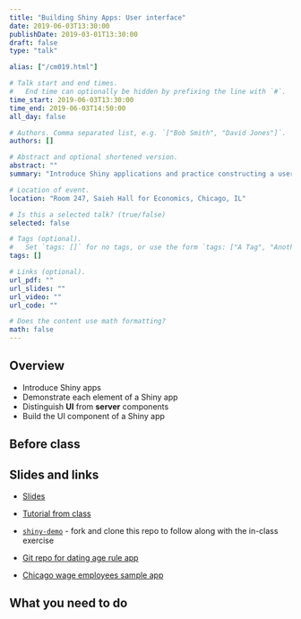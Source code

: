 ```yaml
---
title: "Building Shiny Apps: User interface"
date: 2019-06-03T13:30:00
publishDate: 2019-03-01T13:30:00
draft: false
type: "talk"

alias: ["/cm019.html"]

# Talk start and end times.
#   End time can optionally be hidden by prefixing the line with `#`.
time_start: 2019-06-03T13:30:00
time_end: 2019-06-03T14:50:00
all_day: false

# Authors. Comma separated list, e.g. `["Bob Smith", "David Jones"]`.
authors: []

# Abstract and optional shortened version.
abstract: ""
summary: "Introduce Shiny applications and practice constructing a user interface."

# Location of event.
location: "Room 247, Saieh Hall for Economics, Chicago, IL"

# Is this a selected talk? (true/false)
selected: false

# Tags (optional).
#   Set `tags: []` for no tags, or use the form `tags: ["A Tag", "Another Tag"]` for one or more tags.
tags: []

# Links (optional).
url_pdf: ""
url_slides: ""
url_video: ""
url_code: ""

# Does the content use math formatting?
math: false
---
```




## Overview

* Introduce Shiny apps
* Demonstrate each element of a Shiny app
* Distinguish **UI** from **server** components
* Build the UI component of a Shiny app

## Before class

## Slides and links

* [Slides](extras/cm019_slides.html)
* [Tutorial from class](shiny.html)
* [`shiny-demo`](https://github.com/uc-cfss/shiny-demo) - fork and clone this repo to follow along with the in-class exercise

* [Git repo for dating age rule app](https://github.com/bensoltoff/age-rule)
* [Chicago wage employees sample app](https://bensoltoff.shinyapps.io/chicago-employees/)

## What you need to do
